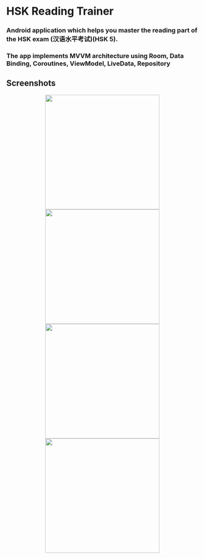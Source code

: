 # HSK Reading Trainer

### Android application which helps you master the reading part of the HSK exam (汉语水平考试)(HSK 5). 

### The app implements MVVM architecture using Room, Data Binding, Coroutines, ViewModel, LiveData, Repository

## Screenshots

<p align="center">
  <img src="https://user-images.githubusercontent.com/42889643/100172592-a1bf2c80-2f03-11eb-818d-b0b0c1670e3d.jpg" width="300">
  <img src="https://user-images.githubusercontent.com/42889643/100172666-c7e4cc80-2f03-11eb-9b74-777203be8c32.jpg" width="300">
  <img src="https://user-images.githubusercontent.com/42889643/100171512-c4504600-2f01-11eb-9c58-60e454e0051a.jpg" width="300">
  <img src="https://user-images.githubusercontent.com/42889643/100172965-7721a380-2f04-11eb-8924-6d4656f8bf30.jpg" width="300">
</p>
